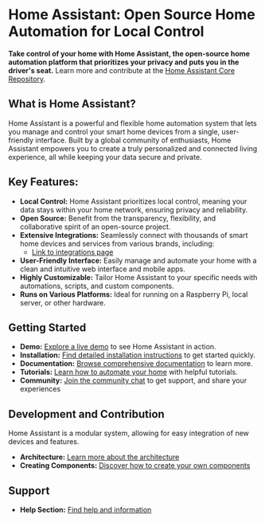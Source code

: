 # Home Assistant: Open Source Home Automation for Local Control

**Take control of your home with Home Assistant, the open-source home automation platform that prioritizes your privacy and puts you in the driver's seat.**  Learn more and contribute at the [Home Assistant Core Repository](https://github.com/home-assistant/core).

## What is Home Assistant?

Home Assistant is a powerful and flexible home automation system that lets you manage and control your smart home devices from a single, user-friendly interface. Built by a global community of enthusiasts, Home Assistant empowers you to create a truly personalized and connected living experience, all while keeping your data secure and private.

## Key Features:

*   **Local Control:**  Home Assistant prioritizes local control, meaning your data stays within your home network, ensuring privacy and reliability.
*   **Open Source:** Benefit from the transparency, flexibility, and collaborative spirit of an open-source project.
*   **Extensive Integrations:** Seamlessly connect with thousands of smart home devices and services from various brands, including:
    *   [Link to integrations page](https://home-assistant.io/integrations/)
*   **User-Friendly Interface:**  Easily manage and automate your home with a clean and intuitive web interface and mobile apps.
*   **Highly Customizable:** Tailor Home Assistant to your specific needs with automations, scripts, and custom components.
*   **Runs on Various Platforms:** Ideal for running on a Raspberry Pi, local server, or other hardware.

## Getting Started

*   **Demo:** [Explore a live demo](https://demo.home-assistant.io) to see Home Assistant in action.
*   **Installation:** [Find detailed installation instructions](https://home-assistant.io/getting-started/) to get started quickly.
*   **Documentation:** [Browse comprehensive documentation](https://home-assistant.io/docs/) to learn more.
*   **Tutorials:** [Learn how to automate your home](https://home-assistant.io/getting-started/automation/) with helpful tutorials.
*   **Community:** [Join the community chat](https://www.home-assistant.io/join-chat/) to get support, and share your experiences

## Development and Contribution

Home Assistant is a modular system, allowing for easy integration of new devices and features.

*   **Architecture:**  [Learn more about the architecture](https://developers.home-assistant.io/docs/architecture_index/)
*   **Creating Components:** [Discover how to create your own components](https://developers.home-assistant.io/docs/creating_component_index/)

## Support

*   **Help Section:**  [Find help and information](https://home-assistant.io/help/)